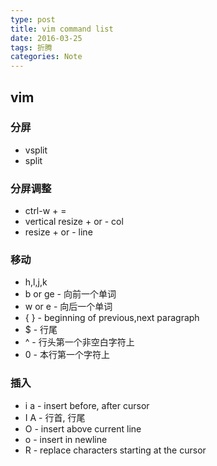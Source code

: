 ```yaml
---
type: post
title: vim command list
date: 2016-03-25
tags: 折腾
categories: Note
---
```

## vim
### 分屏
- vsplit
- split

### 分屏调整
- ctrl-w + =
- vertical resize + or - col
- resize + or - line

### 移动
- h,l,j,k
- b or ge - 向前一个单词
- w or e - 向后一个单词 
- { } - beginning of previous,next paragraph
- $ - 行尾
- ^ - 行头第一个非空白字符上
- 0 - 本行第一个字符上

### 插入
- i a - insert before, after cursor
- I A - 行首, 行尾
- O - insert above current line
- o - insert in newline
- R - replace characters starting at the cursor 






